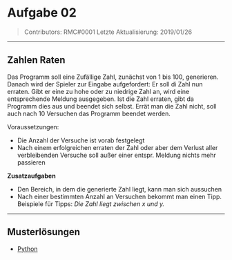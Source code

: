 # Aufgabe 02
> Contributors: RMC#0001 
> Letzte Aktualisierung:  2019/01/26

---

## Zahlen Raten

Das Programm soll eine Zufällige Zahl, zunächst von 1 bis 100, generieren. Danach wird der Spieler zur Eingabe aufgefordert: Er soll di Zahl nun erraten. Gibt er eine zu hohe oder zu niedrige Zahl an, wird eine entsprechende Meldung ausgegeben. Ist die Zahl erraten, gibt da Programm dies aus und beendet sich selbst.
Errät man die Zahl nicht, soll auch nach 10 Versuchen das Programm beendet werden.

Voraussetzungen:
- Die Anzahl der Versuche ist vorab festgelegt
- Nach einem erfolgreichen erraten der Zahl oder aber dem Verlust aller verbleibenden Versuche soll außer einer entspr. Meldung nichts mehr passieren

**Zusatzaufgaben**
- Den Bereich, in dem die generierte Zahl liegt, kann man sich aussuchen
- Nach einer bestimmten Anzahl an Versuchen bekommt man einen Tipp. Beispiele für Tipps: *Die Zahl liegt zwischen x und y.*

---

## Musterlösungen

- [Python](loesungen/python/python.py)
